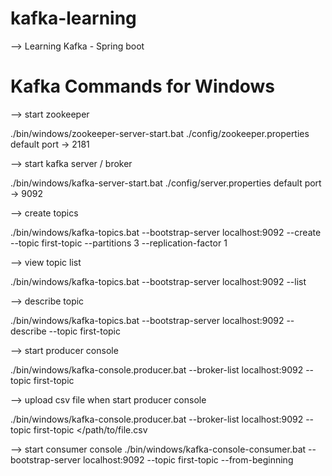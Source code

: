 # kafka-learning
--> Learning Kafka - Spring boot

# Kafka Commands for Windows

--> start zookeeper

./bin/windows/zookeeper-server-start.bat ./config/zookeeper.properties
 default port -> 2181

--> start kafka server / broker

 ./bin/windows/kafka-server-start.bat ./config/server.properties
 default port -> 9092
 
--> create topics

 ./bin/windows/kafka-topics.bat --bootstrap-server localhost:9092 --create --topic first-topic --partitions 3 --replication-factor 1
 
--> view topic list

 ./bin/windows/kafka-topics.bat --bootstrap-server localhost:9092 --list
 
--> describe topic

 ./bin/windows/kafka-topics.bat --bootstrap-server localhost:9092 --describe --topic first-topic
 
--> start producer console

 ./bin/windows/kafka-console.producer.bat --broker-list localhost:9092 --topic first-topic
 
--> upload csv file when start producer console

 ./bin/windows/kafka-console.producer.bat --broker-list localhost:9092 --topic first-topic </path/to/file.csv
 
--> start consumer console
 ./bin/windows/kafka-console-consumer.bat --bootstrap-server localhost:9092 --topic first-topic --from-beginning


